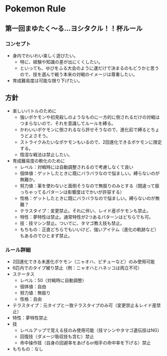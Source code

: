 # Pokemon Rule

## 第一回まゆたく～る...ヨシタクル！！杯ルール

### コンセプト

- 身内でわいわい楽しく遊びたい。
  - 特に、経験や知識の差が出にくくしたい。
  - といっても、ゆびをふる大会のように運だけで決まるのもどうかと思うので、技を選んで戦う本来の対戦のイメージは尊重したい。
- 育成難易度は可能な限り下げたい。

## 方針

- 楽しいバトルのために
  - 強いポケモンや初見殺しのようなものに一方的に倒されるだけの対戦はつまらないので、それを意識してルールを縛る。
  - かわいいポケモンに倒されるなら許せそうなので、進化前で縛るとちょうどよさそう。
  - ストライクみたいなポケモンもいるので、2回進化できるポケモンに限定する。
  - 陰湿な戦法は禁止したい。
- 育成難易度の軟化のために
  - レベル：対戦時には自動調整されるので考慮しなくて良い
  - 個体値：ゲットしたときに既にバラバラなので悩ましい。縛らないのが無難か。
  - 努力値：薬を使わないと面倒そうなので無振りのみとする（間違って振っちゃってるパターンは影響度はでかいが許容する）
  - 性格：ゲットしたときに既にバラバラなので悩ましい。縛らないのが無難？
  - テラスタイプ：変更禁止。それに伴い、レイド産ポケモンも禁止。
  - 特性：夢特性は禁止。通常特性が2つあるパターンはどちらでも可。
  - 技：技マシン禁止。ついでに、タマゴ教え技も禁止。
  - もちもの：正直どちらでもいいけど、強いアイテム（進化の軌跡など）もあるのでひとまず禁止。

### ルール詳細

- 2回進化できる未進化ポケモン（ニャオハ、ピチューなど）のみ使用可能
- 6匹内でのタイプ被り禁止（例：ニャオハとハネッコは両立不可）
- ステータス
  - レベル：50（対戦時に自動調整）
  - 個体値：自由
  - 努力値：無振り
  - 性格：自由
- テラスタイプ：元タイプと一致テラスタイプのみ可（変更禁止＆レイド産禁止）
- 特性：夢特性禁止
- 技
  - レベルアップで覚える技のみ使用可能（技マシンやタマゴ遺伝技はNG）
  - 回復技（ダメージ吸収技も含む）禁止
  - 命中操作技（自身の回避率をあげるor相手の命中率を下げる）禁止
- もちもの：なし
